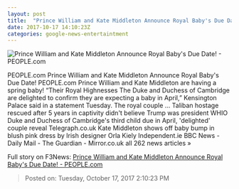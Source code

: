 ```yaml
---
layout: post
title:  "Prince William and Kate Middleton Announce Royal Baby's Due Date! - PEOPLE.com"
date: 2017-10-17 14:10:23Z
categories: google-news-entertaintment
---
```


![Prince William and Kate Middleton Announce Royal Baby's Due Date! - PEOPLE.com](http://peopledotcom.files.wordpress.com/2017/08/kensington-palace-10.jpg?crop=0px%2C0px%2C2000px%2C1050px&resize=1200%2C630)

PEOPLE.com Prince William and Kate Middleton Announce Royal Baby's Due Date! PEOPLE.com Prince William and Kate Middleton are having a spring baby! “Their Royal Highnesses The Duke and Duchess of Cambridge are delighted to confirm they are expecting a baby in April,” Kensington Palace said in a statement Tuesday. The royal couple ... Taliban hostage rescued after 5 years in captivity didn't believe Trump was president WHIO Duke and Duchess of Cambridge's third child due in April, 'delighted' couple reveal Telegraph.co.uk Kate Middleton shows off baby bump in blush pink dress by Irish designer Orla Kiely Independent.ie BBC News - Daily Mail - The Guardian - Mirror.co.uk all 262 news articles »


Full story on F3News: [Prince William and Kate Middleton Announce Royal Baby's Due Date! - PEOPLE.com](http://www.f3nws.com/n/qpxV4E)

> Posted on: Tuesday, October 17, 2017 2:10:23 PM
